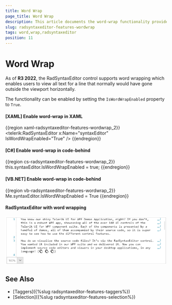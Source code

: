 ```yaml
---
title: Word Wrap
page_title: Word Wrap
description: This article documents the word-wrap functionality provided by the RadSyntaxEditor control.
slug: radsyntaxeditor-features-wordwrap
tags: word,wrap,radsyntaxeditor
position: 11
---
```


# Word Wrap

As of **R3 2022**, the RadSyntaxEditor control supports word wrapping which enables users to view all text for a line that normally would have gone outside the viewport horizontally.

The functionality can be enabled by setting the `IsWordWrapEnabled` property to `True`.

#### [XAML] Enable word-wrap in XAML
{{region xaml-radsyntaxeditor-features-wordwrap_2}}
    <telerik:RadSyntaxEditor x:Name="syntaxEditor" IsWordWrapEnabled="True" />
{{endregion}}

#### [C#] Enable word-wrap in code-behind
{{region cs-radsyntaxeditor-features-wordwrap_2}}
    this.syntaxEditor.IsWordWrapEnabled = true;
{{endregion}}

#### [VB.NET] Enable word-wrap in code-behind
{{region vb-radsyntaxeditor-features-wordwrap_2}}
    Me.syntaxEditor.IsWordWrapEnabled = True
{{endregion}}

#### RadSyntaxEditor with word wrapping

![RadSyntaxEditor with word wrapping](images/syntaxeditor-wordwrap.png)

## See Also

* [Taggers]({%slug radsyntaxeditor-features-taggers%})
* [Selection]({%slug radsyntaxeditor-features-selection%})
